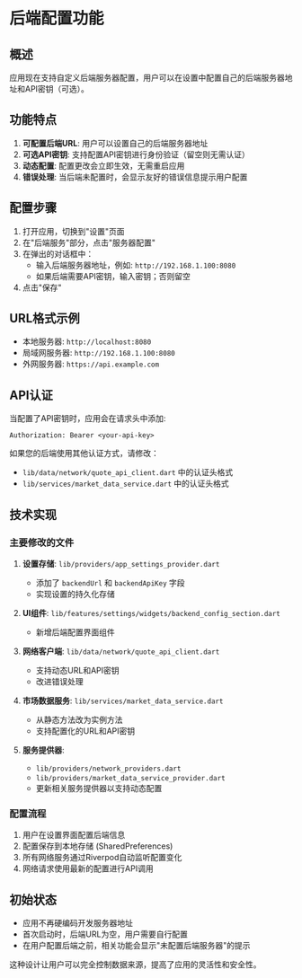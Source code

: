 # 后端配置功能

## 概述

应用现在支持自定义后端服务器配置，用户可以在设置中配置自己的后端服务器地址和API密钥（可选）。

## 功能特点

1. **可配置后端URL**: 用户可以设置自己的后端服务器地址
2. **可选API密钥**: 支持配置API密钥进行身份验证（留空则无需认证）
3. **动态配置**: 配置更改会立即生效，无需重启应用
4. **错误处理**: 当后端未配置时，会显示友好的错误信息提示用户配置

## 配置步骤

1. 打开应用，切换到"设置"页面
2. 在"后端服务"部分，点击"服务器配置"
3. 在弹出的对话框中：
   - 输入后端服务器地址，例如: `http://192.168.1.100:8080`
   - 如果后端需要API密钥，输入密钥；否则留空
4. 点击"保存"

## URL格式示例

- 本地服务器: `http://localhost:8080`
- 局域网服务器: `http://192.168.1.100:8080`
- 外网服务器: `https://api.example.com`

## API认证

当配置了API密钥时，应用会在请求头中添加:

```http
Authorization: Bearer <your-api-key>
```

如果您的后端使用其他认证方式，请修改：

- `lib/data/network/quote_api_client.dart` 中的认证头格式
- `lib/services/market_data_service.dart` 中的认证头格式

## 技术实现

### 主要修改的文件

1. **设置存储**: `lib/providers/app_settings_provider.dart`
   - 添加了 `backendUrl` 和 `backendApiKey` 字段
   - 实现设置的持久化存储

2. **UI组件**: `lib/features/settings/widgets/backend_config_section.dart`
   - 新增后端配置界面组件

3. **网络客户端**: `lib/data/network/quote_api_client.dart`
   - 支持动态URL和API密钥
   - 改进错误处理

4. **市场数据服务**: `lib/services/market_data_service.dart`
   - 从静态方法改为实例方法
   - 支持配置化的URL和API密钥

5. **服务提供器**:
   - `lib/providers/network_providers.dart`
   - `lib/providers/market_data_service_provider.dart`
   - 更新相关服务提供器以支持动态配置

### 配置流程

1. 用户在设置界面配置后端信息
2. 配置保存到本地存储 (SharedPreferences)
3. 所有网络服务通过Riverpod自动监听配置变化
4. 网络请求使用最新的配置进行API调用

## 初始状态

- 应用不再硬编码开发服务器地址
- 首次启动时，后端URL为空，用户需要自行配置
- 在用户配置后端之前，相关功能会显示"未配置后端服务器"的提示

这种设计让用户可以完全控制数据来源，提高了应用的灵活性和安全性。